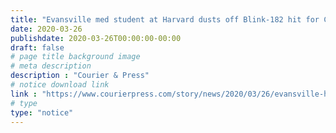 ```yaml
---
title: "Evansville med student at Harvard dusts off Blink-182 hit for COVID-19 awareness"
date: 2020-03-26
publishdate: 2020-03-26T00:00:00-00:00
draft: false
# page title background image
# meta description
description : "Courier & Press"
# notice download link
link : "https://www.courierpress.com/story/news/2020/03/26/evansville-harvard-student-makes-covid-19-music-video/2914031001/"
# type
type: "notice"
---
```

